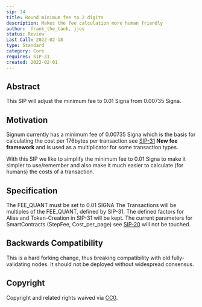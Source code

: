 ```yaml
---
sip: 34
title: Round minimum fee to 2 digits
description: Makes the fee calculation more human friendly
author:  frank_the_tank, jjos
status: Review
Last Call: 2022-02-18
type: Standard
category: Core
requires: SIP-31
created: 2022-02-01
---
```


## Abstract
This SIP will adjust the minimum fee to 0.01 Signa from 0.00735 Signa.

## Motivation
Signum currently has a minimum fee of 0.00735 Signa which is the basis for calculating the cost per 176bytes per transaction see [SIP-31](sip-31.md) **New fee framework** and  is used as a multiplicator for some transaction types.

With this SIP we like to simplify the minimum fee to 0.01 Signa to make it simpler to use/remember and also make it much easier to calculate (for humans) the costs of a transaction.

## Specification
The FEE_QUANT must be set to 0.01 SIGNA
The Transactions will be multiples of the FEE_QUANT, defined by SIP-31.
The defined factors for Alias and Token-Creation in SIP-31 will be kept.
The current parameters for SmartContracts (StepFee, Cost_per_page) see [SIP-20](sip-20.md) will not be touched.

## Backwards Compatibility
This is a hard forking change, thus breaking compatibility with old fully-validating nodes. It should not be deployed without widespread consensus.

## Copyright
Copyright and related rights waived via [CC0](https://creativecommons.org/publicdomain/zero/1.0/).

